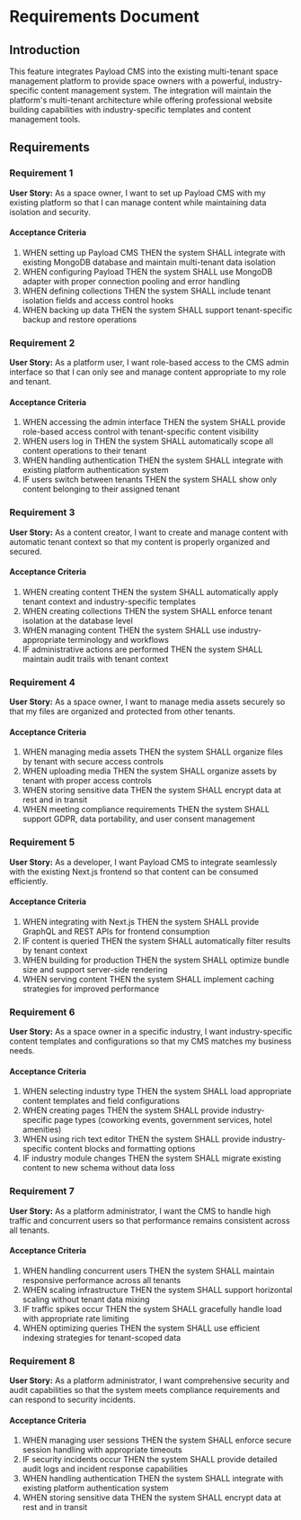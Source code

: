 # Requirements Document

## Introduction

This feature integrates Payload CMS into the existing multi-tenant space management platform to provide space owners with a powerful, industry-specific content management system. The integration will maintain the platform's multi-tenant architecture while offering professional website building capabilities with industry-specific templates and content management tools.

## Requirements

### Requirement 1

**User Story:** As a space owner, I want to set up Payload CMS with my existing platform so that I can manage content while maintaining data isolation and security.

#### Acceptance Criteria

1. WHEN setting up Payload CMS THEN the system SHALL integrate with existing MongoDB database and maintain multi-tenant data isolation
2. WHEN configuring Payload THEN the system SHALL use MongoDB adapter with proper connection pooling and error handling
3. WHEN defining collections THEN the system SHALL include tenant isolation fields and access control hooks
4. WHEN backing up data THEN the system SHALL support tenant-specific backup and restore operations

### Requirement 2

**User Story:** As a platform user, I want role-based access to the CMS admin interface so that I can only see and manage content appropriate to my role and tenant.

#### Acceptance Criteria

1. WHEN accessing the admin interface THEN the system SHALL provide role-based access control with tenant-specific content visibility
2. WHEN users log in THEN the system SHALL automatically scope all content operations to their tenant
3. WHEN handling authentication THEN the system SHALL integrate with existing platform authentication system
4. IF users switch between tenants THEN the system SHALL show only content belonging to their assigned tenant

### Requirement 3

**User Story:** As a content creator, I want to create and manage content with automatic tenant context so that my content is properly organized and secured.

#### Acceptance Criteria

1. WHEN creating content THEN the system SHALL automatically apply tenant context and industry-specific templates
2. WHEN creating collections THEN the system SHALL enforce tenant isolation at the database level
3. WHEN managing content THEN the system SHALL use industry-appropriate terminology and workflows
4. IF administrative actions are performed THEN the system SHALL maintain audit trails with tenant context

### Requirement 4

**User Story:** As a space owner, I want to manage media assets securely so that my files are organized and protected from other tenants.

#### Acceptance Criteria

1. WHEN managing media assets THEN the system SHALL organize files by tenant with secure access controls
2. WHEN uploading media THEN the system SHALL organize assets by tenant with proper access controls
3. WHEN storing sensitive data THEN the system SHALL encrypt data at rest and in transit
4. WHEN meeting compliance requirements THEN the system SHALL support GDPR, data portability, and user consent management

### Requirement 5

**User Story:** As a developer, I want Payload CMS to integrate seamlessly with the existing Next.js frontend so that content can be consumed efficiently.

#### Acceptance Criteria

1. WHEN integrating with Next.js THEN the system SHALL provide GraphQL and REST APIs for frontend consumption
2. IF content is queried THEN the system SHALL automatically filter results by tenant context
3. WHEN building for production THEN the system SHALL optimize bundle size and support server-side rendering
4. WHEN serving content THEN the system SHALL implement caching strategies for improved performance

### Requirement 6

**User Story:** As a space owner in a specific industry, I want industry-specific content templates and configurations so that my CMS matches my business needs.

#### Acceptance Criteria

1. WHEN selecting industry type THEN the system SHALL load appropriate content templates and field configurations
2. WHEN creating pages THEN the system SHALL provide industry-specific page types (coworking events, government services, hotel amenities)
3. WHEN using rich text editor THEN the system SHALL provide industry-specific content blocks and formatting options
4. IF industry module changes THEN the system SHALL migrate existing content to new schema without data loss

### Requirement 7

**User Story:** As a platform administrator, I want the CMS to handle high traffic and concurrent users so that performance remains consistent across all tenants.

#### Acceptance Criteria

1. WHEN handling concurrent users THEN the system SHALL maintain responsive performance across all tenants
2. WHEN scaling infrastructure THEN the system SHALL support horizontal scaling without tenant data mixing
3. IF traffic spikes occur THEN the system SHALL gracefully handle load with appropriate rate limiting
4. WHEN optimizing queries THEN the system SHALL use efficient indexing strategies for tenant-scoped data

### Requirement 8

**User Story:** As a platform administrator, I want comprehensive security and audit capabilities so that the system meets compliance requirements and can respond to security incidents.

#### Acceptance Criteria

1. WHEN managing user sessions THEN the system SHALL enforce secure session handling with appropriate timeouts
2. IF security incidents occur THEN the system SHALL provide detailed audit logs and incident response capabilities
3. WHEN handling authentication THEN the system SHALL integrate with existing platform authentication system
4. WHEN storing sensitive data THEN the system SHALL encrypt data at rest and in transit